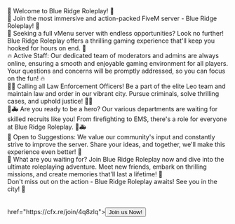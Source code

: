 <!DOCTYPE html>
<html lang="en">

<style>
    h1 {
        text-decoration-color: white;
        text-align: center;
    }
     
    body {
        background-Color: ;
    }
</style>

<head>
    <meta charset="UTF-8">
    <meta name="viewport" content="width=device-width, initial-scale=1.0">
    <link rel="icon" type="image/x-icon" href="/img/Favicon.ico">
    <title>Blue Ridge RP V2.0</title>
</head>

<body>
    <p1>🌟 Welcome to Blue Ridge Roleplay! 🌟</p1>
    <br>
    <p2>🚓 Join the most immersive and action-packed FiveM server - Blue Ridge Roleplay! 🚓</p2>
    <br>
    <p3>💼 Seeking a full vMenu server with endless opportunities? Look no further! Blue Ridge Roleplay offers a thrilling gaming experience that'll keep you hooked for hours on end. 💼</p3>
    <br>
    <p4>🔥 Active Staff: Our dedicated team of moderators and admins are always online, ensuring a smooth and enjoyable gaming environment for all players. Your questions and concerns will be promptly addressed, so you can focus on the fun! 🔥</p4>
    <br>
    <p5>👮‍♂️ Calling all Law Enforcement Officers! Be a part of the elite Leo team and maintain law and order in our vibrant city. Pursue criminals, solve thrilling cases, and uphold justice! 👮‍♂️</p5>
    <br>
    <p6>🚒🚑 Are you ready to be a hero? Our various departments are waiting for skilled recruits like you! From firefighting to EMS, there's a role for everyone at Blue Ridge Roleplay. 🚒🚑</p6>
    <br>
    <p7>🌟 Open to Suggestions: We value our community's input and constantly strive to improve the server. Share your ideas, and together, we'll make this experience even better! 🌟</p7>
    <br>
    <p8>🎉 What are you waiting for? Join Blue Ridge Roleplay now and dive into the ultimate roleplaying adventure. Meet new friends, embark on thrilling missions, and create memories that'll last a lifetime! 🎉</p8>
    <br>
    <p9>Don't miss out on the action - Blue Ridge Roleplay awaits! See you in the city! 👋</p9>
    <br>
    <br>
    <br>
    <a>href="https://cfx.re/join/4q8zlq"><button type="button">Join us Now!</button></a>
</body>

</html>